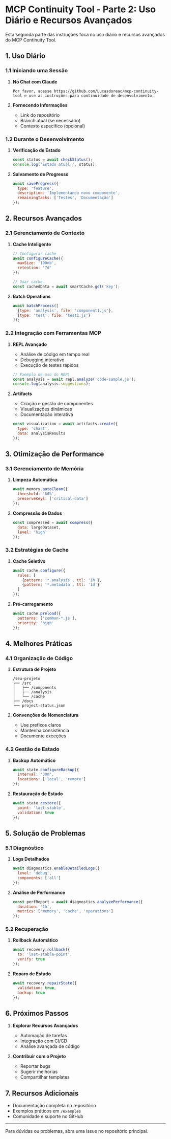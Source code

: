 # MCP Continuity Tool - Parte 2: Uso Diário e Recursos Avançados

Esta segunda parte das instruções foca no uso diário e recursos avançados do MCP Continuity Tool.

## 1. Uso Diário

### 1.1 Iniciando uma Sessão

1. **No Chat com Claude**
   ```
   Por favor, acesse https://github.com/Lucasdoreac/mcp-continuity-tool e use as instruções para continuidade de desenvolvimento.
   ```

2. **Fornecendo Informações**
   - Link do repositório
   - Branch atual (se necessário)
   - Contexto específico (opcional)

### 1.2 Durante o Desenvolvimento

1. **Verificação de Estado**
   ```javascript
   const status = await checkStatus();
   console.log('Estado atual:', status);
   ```

2. **Salvamento de Progresso**
   ```javascript
   await saveProgress({
     type: 'feature',
     description: 'Implementando novo componente',
     remainingTasks: ['Testes', 'Documentação']
   });
   ```

## 2. Recursos Avançados

### 2.1 Gerenciamento de Contexto

1. **Cache Inteligente**
   ```javascript
   // Configurar cache
   await configureCache({
     maxSize: '100mb',
     retention: '7d'
   });

   // Usar cache
   const cachedData = await smartCache.get('key');
   ```

2. **Batch Operations**
   ```javascript
   await batchProcess([
     {type: 'analysis', file: 'component1.js'},
     {type: 'test', file: 'test1.js'}
   ]);
   ```

### 2.2 Integração com Ferramentas MCP

1. **REPL Avançado**
   - Análise de código em tempo real
   - Debugging interativo
   - Execução de testes rápidos
   ```javascript
   // Exemplo de uso do REPL
   const analysis = await repl.analyze('code-sample.js');
   console.log(analysis.suggestions);
   ```

2. **Artifacts**
   - Criação e gestão de componentes
   - Visualizações dinâmicas
   - Documentação interativa
   ```javascript
   const visualization = await artifacts.create({
     type: 'chart',
     data: analysisResults
   });
   ```

## 3. Otimização de Performance

### 3.1 Gerenciamento de Memória

1. **Limpeza Automática**
   ```javascript
   await memory.autoClean({
     threshold: '80%',
     preserveKeys: ['critical-data']
   });
   ```

2. **Compressão de Dados**
   ```javascript
   const compressed = await compress({
     data: largeDataset,
     level: 'high'
   });
   ```

### 3.2 Estratégias de Cache

1. **Cache Seletivo**
   ```javascript
   await cache.configure({
     rules: [
       {pattern: '*.analysis', ttl: '1h'},
       {pattern: '*.metadata', ttl: '1d'}
     ]
   });
   ```

2. **Pré-carregamento**
   ```javascript
   await cache.preload({
     patterns: ['common-*.js'],
     priority: 'high'
   });
   ```

## 4. Melhores Práticas

### 4.1 Organização de Código

1. **Estrutura de Projeto**
   ```
   /seu-projeto
   ├── /src
   │   ├── /components
   │   ├── /analysis
   │   └── /cache
   ├── /docs
   └── project-status.json
   ```

2. **Convenções de Nomenclatura**
   - Use prefixos claros
   - Mantenha consistência
   - Documente exceções

### 4.2 Gestão de Estado

1. **Backup Automático**
   ```javascript
   await state.configureBackup({
     interval: '30m',
     locations: ['local', 'remote']
   });
   ```

2. **Restauração de Estado**
   ```javascript
   await state.restore({
     point: 'last-stable',
     validation: true
   });
   ```

## 5. Solução de Problemas

### 5.1 Diagnóstico

1. **Logs Detalhados**
   ```javascript
   await diagnostics.enableDetailedLogs({
     level: 'debug',
     components: ['all']
   });
   ```

2. **Análise de Performance**
   ```javascript
   const perfReport = await diagnostics.analyzePerformance({
     duration: '1h',
     metrics: ['memory', 'cache', 'operations']
   });
   ```

### 5.2 Recuperação

1. **Rollback Automático**
   ```javascript
   await recovery.rollback({
     to: 'last-stable-point',
     verify: true
   });
   ```

2. **Reparo de Estado**
   ```javascript
   await recovery.repairState({
     validation: true,
     backup: true
   });
   ```

## 6. Próximos Passos

1. **Explorar Recursos Avançados**
   - Automação de tarefas
   - Integração com CI/CD
   - Análise avançada de código

2. **Contribuir com o Projeto**
   - Reportar bugs
   - Sugerir melhorias
   - Compartilhar templates

## 7. Recursos Adicionais

- Documentação completa no repositório
- Exemplos práticos em `/examples`
- Comunidade e suporte no GitHub

---

Para dúvidas ou problemas, abra uma issue no repositório principal.